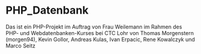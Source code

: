 # PHP_Datenbank
Das ist ein PHP-Projekt im Auftrag von Frau Weilemann im Rahmen des PHP- und Webdatenbanken-Kurses bei CTC Lohr von Thomas Morgenstern (morgen94), Kevin Gollor, Andreas Kulas, Ivan Erpacic, Rene Kowalczyk und Marco Seitz

